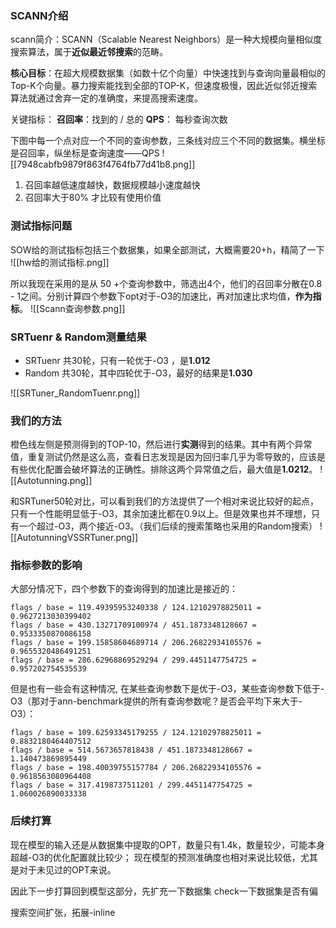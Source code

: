 ### SCANN介绍
scann简介：SCANN​​（Scalable Nearest Neighbors）是一种​大规模向量相似度搜索算法​，属于​**​近似最近邻搜索​**​的范畴。

**​核心目标​**​：在超大规模数据集（如数十亿个向量）中快速找到与查询向量最相似的Top-K个向量。暴力搜索能找到全部的TOP-K，但速度极慢，因此近似邻近搜索算法就通过舍弃一定的准确度，来提高搜索速度。

关键指标：
**召回率**：找到的 / 总的
**QPS**： 每秒查询次数

下图中每一个点对应一个不同的查询参数，三条线对应三个不同的数据集。横坐标是召回率，纵坐标是查询速度——QPS
![[7948cabfb9879f863f4764fb77d41b8.png]]

1. 召回率越低速度越快，数据规模越小速度越快
2. 召回率大于80% 才比较有使用价值

### 测试指标问题
SOW给的测试指标包括三个数据集，如果全部测试，大概需要20+h，精简了一下
![[hw给的测试指标.png]]

所以我现在采用的是从 50 +个查询参数中，筛选出4个，他们的召回率分散在0.8 - 1之间。分别计算四个参数下opt对于-O3的加速比，再对加速比求均值，**作为指标**。
![[Scann查询参数.png]]

### SRTuenr & Random测量结果
* SRTuenr 共30轮，只有一轮优于-O3 ，是**1.012**
* Random 共30轮，其中四轮优于-O3，最好的结果是**1.030**

![[SRTuner_RandomTuenr.png]]

### 我们的方法
橙色线左侧是预测得到的TOP-10，然后进行**实测**得到的结果。其中有两个异常值，重复测试仍然是这么高，查看日志发现是因为回归率几乎为零导致的，应该是有些优化配置会破坏算法的正确性。排除这两个异常值之后，最大值是**1.0212**。
![[Autotunning.png]]

和SRTuner50轮对比，可以看到我们的方法提供了一个相对来说比较好的起点，只有一个性能明显低于-O3，其余加速比都在0.9以上。但是效果也并不理想，只有一个超过-O3，两个接近-O3。（我们后续的搜索策略也采用的Random搜索）
![[AutotunningVSSRTuner.png]]

### 指标参数的影响
大部分情况下，四个参数下的查询得到的加速比是接近的：
```text
flags / base = 119.49395953240338 / 124.12102978825011 = 0.9627213030399402
flags / base = 430.13271709100974 / 451.1873348128667 = 0.9533350870086158
flags / base = 199.15858604689714 / 206.26822934105576 = 0.9655320486491251
flags / base = 286.62968869529294 / 299.4451147754725 = 0.957202754535539
```
但是也有一些会有这种情况, 在某些查询参数下是优于-O3，某些查询参数下低于-O3（那对于ann-benchmark提供的所有查询参数呢？是否会平均下来大于-O3）：
```text
flags / base = 109.62593345179255 / 124.12102978825011 = 0.8832180464407512
flags / base = 514.5673657818438 / 451.1873348128667 = 1.140473869895449
flags / base = 198.40039755157784 / 206.26822934105576 = 0.9618563080964408
flags / base = 317.4198737511201 / 299.4451147754725 = 1.060026890033338
```












 
### 后续打算
现在模型的输入还是从数据集中提取的OPT，数量只有1.4k，数量较少，可能本身超越-O3的优化配置就比较少； 现在模型的预测准确度也相对来说比较低，尤其是对于未见过的OPT来说。

因此下一步打算回到模型这部分，先扩充一下数据集
check一下数据集是否有偏

搜索空间扩张，拓展-inline